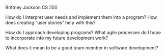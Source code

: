 Brittney Jackson
CS 250

How do I interpret user needs and implement them into a program? How does creating “user stories” help with this?


How do I approach developing programs? What agile processes do I hope to incorporate into my future development work?

What does it mean to be a good team member in software development?
